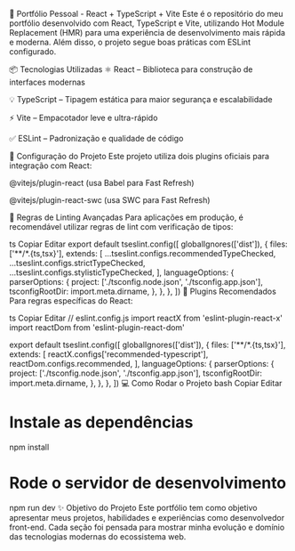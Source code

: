 🚀 Portfólio Pessoal - React + TypeScript + Vite
Este é o repositório do meu portfólio desenvolvido com React, TypeScript e Vite, utilizando Hot Module Replacement (HMR) para uma experiência de desenvolvimento mais rápida e moderna. Além disso, o projeto segue boas práticas com ESLint configurado.

📦 Tecnologias Utilizadas
⚛️ React – Biblioteca para construção de interfaces modernas

💡 TypeScript – Tipagem estática para maior segurança e escalabilidade

⚡ Vite – Empacotador leve e ultra-rápido

✅ ESLint – Padronização e qualidade de código

🔧 Configuração do Projeto
Este projeto utiliza dois plugins oficiais para integração com React:

@vitejs/plugin-react (usa Babel para Fast Refresh)

@vitejs/plugin-react-swc (usa SWC para Fast Refresh)

🧠 Regras de Linting Avançadas
Para aplicações em produção, é recomendável utilizar regras de lint com verificação de tipos:

ts
Copiar
Editar
export default tseslint.config([
  globalIgnores(['dist']),
  {
    files: ['**/*.{ts,tsx}'],
    extends: [
      ...tseslint.configs.recommendedTypeChecked,
      ...tseslint.configs.strictTypeChecked,
      ...tseslint.configs.stylisticTypeChecked,
    ],
    languageOptions: {
      parserOptions: {
        project: ['./tsconfig.node.json', './tsconfig.app.json'],
        tsconfigRootDir: import.meta.dirname,
      },
    },
  },
])
🎯 Plugins Recomendados
Para regras específicas do React:

ts
Copiar
Editar
// eslint.config.js
import reactX from 'eslint-plugin-react-x'
import reactDom from 'eslint-plugin-react-dom'

export default tseslint.config([
  globalIgnores(['dist']),
  {
    files: ['**/*.{ts,tsx}'],
    extends: [
      reactX.configs['recommended-typescript'],
      reactDom.configs.recommended,
    ],
    languageOptions: {
      parserOptions: {
        project: ['./tsconfig.node.json', './tsconfig.app.json'],
        tsconfigRootDir: import.meta.dirname,
      },
    },
  },
])
💻 Como Rodar o Projeto
bash
Copiar
Editar
# Instale as dependências
npm install

# Rode o servidor de desenvolvimento
npm run dev
✨ Objetivo do Projeto
Este portfólio tem como objetivo apresentar meus projetos, habilidades e experiências como desenvolvedor front-end. Cada seção foi pensada para mostrar minha evolução e domínio das tecnologias modernas do ecossistema web.